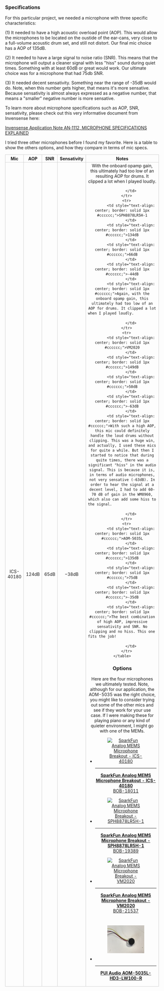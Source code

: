 ### Specifications

For this particular project, we needed a microphone with three specific characteristics:

(1) It needed to have a high acoustic overload point (AOP). This would allow the microphones 
to be located on the oustide of the ear-cans, very close to a full-volume acoustic 
drum set, and still not distort. Our final mic choice has a AOP of 135dB.

(2) It needed to have a large signal to noise ratio (SNR). This means that the 
microphone will output a cleaner signal with less "hiss" sound during quiet times. 
Something with at least 60dB or great would work. Our ultimate choice was for a microphone 
that had 75db SNR.

(3) It needed decent sensativity. Something near the range of -35dB would do. Note, 
when this number gets higher, that means it's more sensative. Because sensativity 
is almost always expressed as a negative number, that means a "smaller" negative 
number is more sensative.

To learn more about microphone specifications such as AOP, SNR, sensativity, please 
check out this very informative document from Invensense here:

[Invensense Application Note AN‐1112, MICROPHONE SPECIFICATIONS EXPLAINED](https://invensense.tdk.com/wp-content/uploads/2015/02/AN-1112-v1.1.pdf)

I tried three other microphones before I found my favorite. Here is a table to show 
the others options, and how they compare in terms of mic specs.

<div style="text-align: center;">
    <table>
        <tr>
            <th style="text-align: center; border: solid 1px #cccccc;">Mic
            </th>
            <th style="text-align: center; border: solid 1px #cccccc;">AOP
            </th>
            <th style="text-align: center; border: solid 1px #cccccc;">SNR
            </th>
            <th style="text-align: center; border: solid 1px #cccccc;">Sensativity
            </th>
            <th style="text-align: center; border: solid 1px #cccccc;">Notes
            </th>                        
        </tr>
        <tr>
             <td style="text-align: center; border: solid 1px #cccccc;">ICS-40180
            </td> 
            <td style="text-align: center; border: solid 1px #cccccc;">124dB
            </td>
            <td style="text-align: center; border: solid 1px #cccccc;">65dB
            </td>
            <td style="text-align: center; border: solid 1px #cccccc;">−38dB
            </td>
            <td style="text-align: center; border: solid 1px #cccccc;">With the onboard opamp gain, this ultimately had too low of an resulting AOP for drums. It clipped a lot when I played loudly.                    

            </td>
        </tr>
        <tr>
            <td style="text-align: center; border: solid 1px #cccccc;">SPH8878LR5H-1
            </td>
            <td style="text-align: center; border: solid 1px #cccccc;">134dB
            </td>
            <td style="text-align: center; border: solid 1px #cccccc;">66dB
            </td>
            <td style="text-align: center; border: solid 1px #cccccc;">-44dB
            </td>
            <td style="text-align: center; border: solid 1px #cccccc;">Again, with the onboard opamp gain, this ultimately had too low of an AOP for drums. It clipped a lot when I played loudly.                             

            </td>
        </tr>
        <tr>
            <td style="text-align: center; border: solid 1px #cccccc;">VM2020
            </td>
            <td style="text-align: center; border: solid 1px #cccccc;">149dB
            </td>
            <td style="text-align: center; border: solid 1px #cccccc;">50dB
            </td>
            <td style="text-align: center; border: solid 1px #cccccc;">-63dB
            </td>
            <td style="text-align: center; border: solid 1px #cccccc;">With such a high AOP, this mic could definitely handle the loud drums without clipping. This was a huge win, and actually, I used these mics for quite a while. But then I started to notice that during quite times, there was a significant "hiss" in the audio signal. This is because it is, in terms of audio microphones, not very sensative (-63dB). In order to hear the signal at a decent level, I had to add 60-70 dB of gain in the WM8960, which also can add some hiss to the signal.                       

            </td>
        </tr>
        <tr>
            <td style="text-align: center; border: solid 1px #cccccc;">AOM-5035L
            </td>
            <td style="text-align: center; border: solid 1px #cccccc;">135dB
            </td>
            <td style="text-align: center; border: solid 1px #cccccc;">75dB
            </td>
            <td style="text-align: center; border: solid 1px #cccccc;">-35dB
            </td>
            <td style="text-align: center; border: solid 1px #cccccc;">The best combination of high AOP, impressive sensativity and SNR. No clipping and no hiss. This one fits the job!                    

            </td>
        </tr>
    </table>
</div>


### Options

Here are the four microphones we ultimately tested. Note, although for our application, 
the AOM-5035 was the right choice, you might like to consider trying out some of the 
other mics and see if they work for your use case. If I were making these for playing 
piano or any kind of quieter environment, I might go with one of the MEMs.
<div class="grid cards hide col-4" markdown>

-   <a href="https://www.sparkfun.com/products/18011">
      <figure markdown>
        <img src="https://cdn.sparkfun.com//assets/parts/1/7/2/2/1/18011-SparkFun_Analog_MEMS_Microphone_Breakout_-_ICS-40180-01.jpg" style="width:140px; height:140px; object-fit:contain;" alt="SparkFun Analog MEMS Microphone Breakout - ICS-40180">
      </figure>
    </a>

    ---

    <a href="https://www.sparkfun.com/products/18011">
      <b>SparkFun Analog MEMS Microphone Breakout - ICS-40180</b>
      <br />
      BOB-18011
    </a>
<!-- ----------WHITE SPACE BETWEEN PRODUCTS---------- -->
-   <a href="https://www.sparkfun.com/products/19389">
      <figure markdown>
        <img src="https://cdn.sparkfun.com//assets/parts/1/9/0/2/5/19389-SparkFun_Analog_MEMS_Microphone_Breakout_-_SPH8878LR5H-1-01.jpg" style="width:140px; height:140px; object-fit:contain;" alt="SparkFun Analog MEMS Microphone Breakout - SPH8878LR5H-1">
      </figure>
    </a>

    ---

    <a href="https://www.sparkfun.com/products/19389">
      <b>SparkFun Analog MEMS Microphone Breakout - SPH8878LR5H-1</b>
      <br />
      BOB-19389
    </a>
<!-- ----------WHITE SPACE BETWEEN PRODUCTS---------- -->
-   <a href="https://www.sparkfun.com/products/21537">
      <figure markdown>
        <img src="https://cdn.sparkfun.com//assets/parts/2/1/3/6/7/21537-_BOB-_01.jpg" style="width:140px; height:140px; object-fit:contain;" alt="SparkFun Analog MEMS Microphone Breakout - VM2020">
      </figure>
    </a>

    ---

    <a href="https://www.sparkfun.com/products/21537">
      <b>SparkFun Analog MEMS Microphone Breakout - VM2020</b>
      <br />
      BOB-21537
    </a>
<!-- ----------WHITE SPACE BETWEEN PRODUCTS---------- -->
-   <a href="https://www.digikey.com/en/products/detail/pui-audio-inc/AOM-5035L-HD3-LW100-R/16585488">
      <figure markdown>
        <img src="../assets/img/AOM-5035L.jpg" style="width:140px; height:140px; object-fit:contain;" alt="PUI Audio AOM-5035L-HD3-LW100-R">
      </figure>
    </a>

    ---

    <a href="https://www.digikey.com/en/products/detail/pui-audio-inc/AOM-5035L-HD3-LW100-R/16585488">
      <b>PUI Audio AOM-5035L-HD3-LW100-R</b>
    </a>
<!-- ----------WHITE SPACE BETWEEN PRODUCTS---------- -->

</div>
